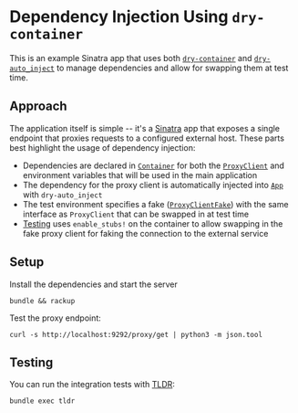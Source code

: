 # Dependency Injection Using `dry-container`

This is an example Sinatra app that uses both [`dry-container`][dry-container]
and [`dry-auto_inject`][dry-auto_inject] to manage dependencies and allow for
swapping them at test time.

## Approach

The application itself is simple -- it's a [Sinatra][] app that exposes a single
endpoint that proxies requests to a configured external host. These parts best
highlight the usage of dependency injection:

- Dependencies are declared in [`Container`](./lib/container.rb) for both the
  [`ProxyClient`](./lib/proxy_client.rb) and environment variables that will be
  used in the main application
- The dependency for the proxy client is automatically injected into
  [`App`](./lib/app.rb) with `dry-auto_inject`
- The test environment specifies a fake
  ([`ProxyClientFake`](./test/support/proxy_client_fake.rb)) with the same
  interface as `ProxyClient` that can be swapped in at test time
- [Testing](./test/app_test.rb) uses `enable_stubs!` on the container to allow
  swapping in the fake proxy client for faking the connection to the external
  service

## Setup

Install the dependencies and start the server

```
bundle && rackup
```

Test the proxy endpoint:

```
curl -s http://localhost:9292/proxy/get | python3 -m json.tool
```

## Testing

You can run the integration tests with [TLDR][]:

```
bundle exec tldr
```

[dry-container]: https://dry-rb.org/gems/dry-container/0.11/
[dry-auto_inject]: https://dry-rb.org/gems/dry-auto_inject/1.0/
[Sinatra]: https://sinatrarb.com/
[TLDR]: https://github.com/tendersearls/tldr

